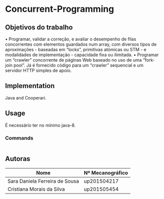 # Concurrent-Programming

## Objetivos do trabalho
• Programar, validar a correção, e avaliar o desempenho de filas concorrentes com elementos
guardados num array, com diversos tipos de aproximações - baseadas em “locks”, primitivas
atómicas ou STM - e modalidades de implementação - capacidade fixa ou ilimitada.
• Programar um “crawler” concorrente de páginas Web baseado no uso de uma “fork-join pool”.
Já é fornecido código para um “crawler” sequencial e um servidor HTTP simples de apoio.

## Implementation
Java and Cooperari.

## Usage
É necessário ter no mínimo java-8.

### Commands
```bash

```

## Autoras
| Nome                            | Nº Mecanográfico   |
| ------------------------------- | -------------------| 
| Sara Daniela Ferreira de Sousa  | up201504217        |
| Cristiana Morais da Silva       | up201505454        |
